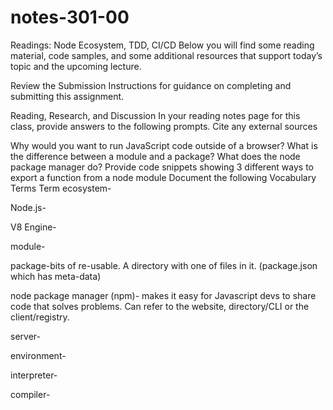 # notes-301-00

Readings: Node Ecosystem, TDD, CI/CD
Below you will find some reading material, code samples, and some additional resources that support today’s topic and the upcoming lecture.

Review the Submission Instructions for guidance on completing and submitting this assignment.

Reading, Research, and Discussion
In your reading notes page for this class, provide answers to the following prompts. Cite any external sources

Why would you want to run JavaScript code outside of a browser?
What is the difference between a module and a package?
What does the node package manager do?
Provide code snippets showing 3 different ways to export a function from a node module
Document the following Vocabulary Terms
Term
ecosystem-

Node.js-

V8 Engine-

module-

package-bits of re-usable. A directory with one of files in it. (package.json which has meta-data)

node package manager (npm)- makes it easy for Javascript devs to share code that solves problems. Can refer to the website, directory/CLI or the client/registry.

server-

environment-

interpreter-

compiler-